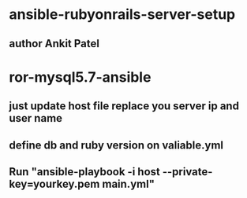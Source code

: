 # ansible-rubyonrails-server-setup
## author Ankit Patel
# ror-mysql5.7-ansible
## just update host file replace you server ip and user name
## define db and ruby version on valiable.yml
## Run "ansible-playbook -i host  --private-key=yourkey.pem main.yml"
